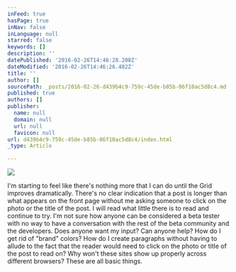 ```yaml
---
inFeed: true
hasPage: true
inNav: false
inLanguage: null
starred: false
keywords: []
description: ''
datePublished: '2016-02-26T14:46:28.208Z'
dateModified: '2016-02-26T14:46:26.482Z'
title: ''
author: []
sourcePath: _posts/2016-02-26-d439b4c9-759c-45de-b85b-06f10ac5d8c4.md
published: true
authors: []
publisher:
  name: null
  domain: null
  url: null
  favicon: null
url: d439b4c9-759c-45de-b85b-06f10ac5d8c4/index.html
_type: Article

---
```

![](https://the-grid-user-content.s3-us-west-2.amazonaws.com/7f7119cb-1bde-4af4-8a7f-9a1b7d4879de.jpg)

I'm starting to feel like there's nothing more that I can do until the Grid improves dramatically. There's no clear indication that a post is longer than what appears on the front page without me asking someone to click on the photo or the title of the post. I will read what little there is to read and continue to try. I'm not sure how anyone can be considered a beta tester with no way to have a conversation with the rest of the beta community and the developers. Does anyone want my input? Can anyone help? How do I get rid of "brand" colors? How do I create paragraphs without having to allude to the fact that the reader would need to click on the photo or title of the post to read on? Why won't these sites show up properly across different browsers? These are all basic things.